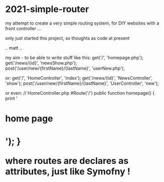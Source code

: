 # 2021-simple-router

my attempt to create a very simple routing system, for DIY websites with a front controller ...

only just started this project, so thoughts as code at present 

.. matt ..

my aim - to be able to write stuff like this:
  get('/', 'homepage.php');
  get('/news/{id}', 'newsShow.php');
  post('/user/new/{firstName}/{lastName}', 'userNew.php');

or:
  get('/', 'HomeController', 'index');
  get('/news/{id}', 'NewsController', 'show');
  post('/user/new/{firstName}/{lastName}', 'UserController', 'new');
 
or even:
  // HomeController.php
  #Route('/')
  public function homepage()
  {
    print '<h1>home page<h1>');
  }
  
  where routes are declares as attributes, just like Symofny !
  
